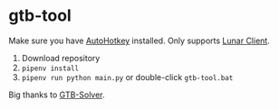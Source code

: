 # gtb-tool
Make sure you have [AutoHotkey](https://www.autohotkey.com/download/) installed. Only supports [Lunar Client](https://www.lunarclient.com/download/).

1. Download repository
2. `pipenv install`
3. `pipenv run python main.py` or double-click `gtb-tool.bat`

Big thanks to [GTB-Solver](https://github.com/oycyc/GTB-Solver). 